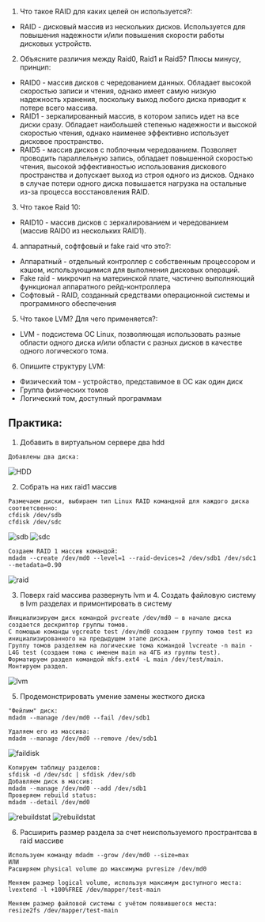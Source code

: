 1) Что такое RAID для каких целей он используется?:

 - RAID - дисковый массив из нескольких дисков. Используется для повышения надежности и/или повышения скорости работы дисковых устройств.
 
2) Объясните различия между Raid0, Raid1 и Raid5? Плюсы минусу, принцип:

 - RAID0 - массив дисков с чередованием данных. Обладает высокой скоростью записи и чтения, однако имеет самую низкую надежность хранения, поскольку выход любого диска приводит к потере всего массива.
 - RAID1 - зеркалированный массив, в котором запись идет на все диски сразу. Обладает наибольшей степенью надежности и высокой скоростью чтения, однако наименее эффективно использует дисковое пространство.
 - RAID5 - массив дисков с поблочным чередованием. Позволяет проводить параллельную запись, обладает повышенной скоростью чтения, высокой эффективностью использования дискового пространства и допускает выход из строя одного из дисков. Однако в случае потери одного диска повышается нагрузка на остальные из-за процесса восстановления RAID.

3) Что такое Raid 10:

 - RAID10 - массив дисков с зеркалированием и чередованием (массив RAID0 из нескольких RAID1).

4) аппаратный, софтфовый и fake raid что это?:

 - Аппаратный - отдельный контроллер с собственным процессором и кэшом, использующимися для выполнения дисковых операций.
 - Fake raid - микрочип на материнской плате, частично выполняющий функционал аппаратного рейд-контроллера
 - Софтовый - RAID, созданный средствами операционной системы и программного обеспечения

5) Что такое LVM? Для чего применяется?:

 - LVM - подсистема ОС Linux, позволяющая использовать разные области одного диска и/или области с разных дисков в качестве одного логического тома.

6) Опишите структуру LVM:

 - Физический том - устройство, представимое в ОС как один диск
 - Группа физических томов
 - Логический том, доступный программам
 
 
 Практика:
 ---
1. Добавить в виртуальном сервере два hdd
```
Добавлены два диска:
```
![HDD](HDD.jpg?raw=true)

2. Собрать на них raid1 массив
```
Размечаем диски, выбираем тип Linux RAID командной для каждого диска соответсвенно:
cfdisk /dev/sdb
cfdisk /dev/sdc
```

![sdb](sdb.png?raw=true)
![sdc](sdc.png?raw=true)

```
Создаем RAID 1 массив командой:
mdadm --create /dev/md0 --level=1 --raid-devices=2 /dev/sdb1 /dev/sdc1 --metadata=0.90
```
![raid](mdadm.png?raw=true)

3. Поверх raid массива развернуть lvm и 4. Создать файловую систему в lvm разделах и примонтировать в систему
```
Инициализируем диск командой pvcreate /dev/md0 – в начале диска создается дескриптор группы томов.
С помощью команды vgcreate test /dev/md0 создаем группу томов test из инициализированного на предыдущем этапе диска.
Группу томов разделяем на логические тома командой lvcreate -n main -L4G test (создаем тома с именем main на 4ГБ из группы test).
Форматируем раздел командой mkfs.ext4 -L main /dev/test/main.
Монтируем раздел.
```
![lvm](lvm.png?raw=true)

5. Продемонстрировать умение замены жесткого диска
```
"Фейлим" диск:
mdadm --manage /dev/md0 --fail /dev/sdb1

Удаляем его из массива:
mdadm --manage /dev/md0 --remove /dev/sdb1
```
![faildisk](delsdb1.png?raw=true)
```
Копируем таблицу разделов:
sfdisk -d /dev/sdc | sfdisk /dev/sdb
Добавляем диск в массив:
mdadm --manage /dev/md0 --add /dev/sdb1
Проверяем rebuild status:
mdadm --detail /dev/md0
```
![rebuildstat](copytable.png?raw=true)
![rebuildstat](rebuildstatus.png?raw=true)

6. Расширить размер раздела за счет неиспользуемого пространтсва в raid массиве
```
Используем команду mdadm --grow /dev/md0 --size=max
ИЛИ
Расширяем physical volume до максимума pvresize /dev/md0

Меняем размер logical volume, используя максимум доступного места:
lvextend -l +100%FREE /dev/mapper/test-main

Меняем размер файловой системы с учётом появившегося места:
resize2fs /dev/mapper/test-main
```
 
